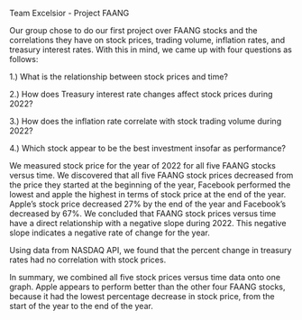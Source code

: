Team Excelsior - Project FAANG

Our group chose to do our first project over FAANG stocks and the correlations they have on stock prices, trading volume, inflation rates, and treasury interest rates. With this in mind, we came up with four questions as follows:

1.) What is the relationship between stock prices and time?

2.) How does Treasury interest rate changes affect stock prices during 2022?

3.) How does the inflation rate correlate with stock trading volume during 2022?

4.) Which stock appear to be the best investment insofar as performance?

We measured stock price for the year of 2022 for all five FAANG stocks versus time. We discovered that all five FAANG stock prices decreased from the price they started at the beginning of the year, Facebook performed the lowest and apple the highest in terms of stock price at the end of the year. Apple’s stock price decreased 27% by the end of the year and Facebook’s decreased by 67%. We concluded that FAANG stock prices versus time have a direct relationship with a negative slope during 2022. This negative slope indicates a negative rate of change for the year.

Using data from NASDAQ API, we found that the percent change in treasury rates had no correlation with stock prices.

In summary, we combined all five stock prices versus time data onto one graph. Apple appears to perform better than the other four FAANG stocks, because it had the lowest percentage decrease in stock price, from the start of the year to the end of the year.
